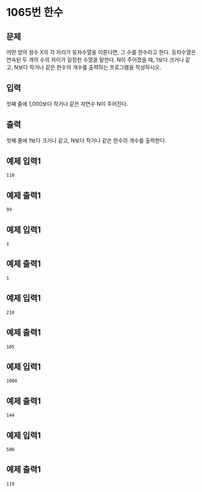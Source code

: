 # 1065번 한수

## 문제
어떤 양의 정수 X의 각 자리가 등차수열을 이룬다면, 그 수를 한수라고 한다. 등차수열은 연속된 두 개의 수의 차이가 일정한 수열을 말한다.
N이 주어졌을 때, 1보다 크거나 같고, N보다 작거나 같은 한수의 개수를 출력하는 프로그램을 작성하시오. 

## 입력
첫째 줄에 1,000보다 작거나 같은 자연수 N이 주어진다.

## 출력
첫째 줄에 1보다 크거나 같고, N보다 작거나 같은 한수의 개수를 출력한다.

## 예제 입력1
	110
  
## 예제 출력1
	99
	
## 예제 입력1
	1
	
## 예제 출력1
	1
	
## 예제 입력1
	210
  
## 예제 출력1
	105
	
## 예제 입력1
	1000
  
## 예제 출력1
	144
	
## 예제 입력1
	500
  
## 예제 출력1
	119